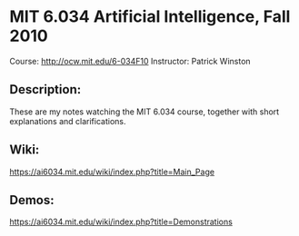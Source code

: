# MIT 6.034 Artificial Intelligence, Fall 2010
Course: http://ocw.mit.edu/6-034F10
Instructor: Patrick Winston

## Description:
These are my notes watching the MIT 6.034 course, together with short explanations and clarifications.

## Wiki:
https://ai6034.mit.edu/wiki/index.php?title=Main_Page

## Demos:
https://ai6034.mit.edu/wiki/index.php?title=Demonstrations
